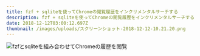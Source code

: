 ```yaml
---
title: fzf + sqliteを使ってChromeの閲覧履歴をインクリメンタルサーチする
description: fzf + sqliteを使ってChromeの閲覧履歴をインクリメンタルサーチする
date: 2018-12-12T03:00:12.697Z
thumbnail: /images/uploads/スクリーンショット-2018-12-12-10.21.20.png
---
```





![fzfとsqliteを組み合わせてChromeの履歴を閲覧](/images/uploads/history.gif "history.gif")
